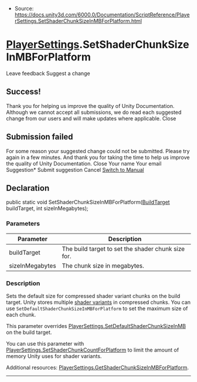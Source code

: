 * Source: https://docs.unity3d.com/6000.0/Documentation/ScriptReference/PlayerSettings.SetShaderChunkSizeInMBForPlatform.html

#  [PlayerSettings](https://docs.unity3d.com/6000.0/Documentation/ScriptReference/PlayerSettings.html).SetShaderChunkSizeInMBForPlatform
Leave feedback
Suggest a change
## Success!
Thank you for helping us improve the quality of Unity Documentation. Although we cannot accept all submissions, we do read each suggested change from our users and will make updates where applicable.
Close
## Submission failed
For some reason your suggested change could not be submitted. Please <a>try again</a> in a few minutes. And thank you for taking the time to help us improve the quality of Unity Documentation.
Close
Your name Your email Suggestion* Submit suggestion
Cancel
[Switch to Manual](https://docs.unity3d.com/6000.0/Documentation/Manual/class-PlayerSettings.html "Go to PlayerSettings Component in the Manual")
## Declaration
public static void SetShaderChunkSizeInMBForPlatform([BuildTarget](https://docs.unity3d.com/6000.0/Documentation/ScriptReference/BuildTarget.html) buildTarget, int sizeInMegabytes); 
### Parameters
Parameter | Description  
---|---  
buildTarget | The build target to set the shader chunk size for.  
sizeInMegabytes | The chunk size in megabytes.  
### Description
Sets the default size for compressed shader variant chunks on the build target.
Unity stores multiple [shader variants](https://docs.unity3d.com/6000.0/Documentation/Manual/shadervariants.html) in compressed chunks. You can use `SetDefaultShaderChunkSizeInMBForPlatform` to set the maximum size of each chunk.  
  
This parameter overrides [PlayerSettings.SetDefaultShaderChunkSizeInMB](https://docs.unity3d.com/6000.0/Documentation/ScriptReference/PlayerSettings.SetDefaultShaderChunkSizeInMB.html) on the build target.  
  
You can use this parameter with [PlayerSettings.SetShaderChunkCountForPlatform](https://docs.unity3d.com/6000.0/Documentation/ScriptReference/PlayerSettings.SetShaderChunkCountForPlatform.html) to limit the amount of memory Unity uses for shader variants.  
  
Additional resources: [PlayerSettings.GetShaderChunkSizeInMBForPlatform](https://docs.unity3d.com/6000.0/Documentation/ScriptReference/PlayerSettings.GetShaderChunkSizeInMBForPlatform.html).
* * *
